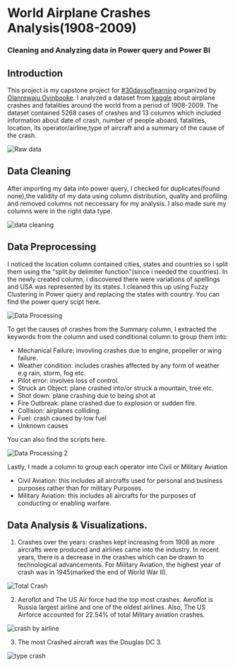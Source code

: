 # World Airplane Crashes Analysis(1908-2009)
### Cleaning and Analyzing data in Power query and Power BI

## Introduction
This project is my capstone project for [#30daysoflearning](https://techcommunity.microsoft.com/t5/educator-developer-blog/learning-data-analysis-curriculum-and-resources/ba-p/3497797) organized by [Olanrewaju Oyinbooke](https://github.com/theoyinbooke).
I analyzed a dataset from [kaggle](https://www.kaggle.com/datasets/saurograndi/airplane-crashes-since-1908) about airplane crashes and fatalities around the world from a period of 1908-2009.
The dataset contained 5268 cases of crashes and 13 columns which included information about date of crash,  number of people aboard, fatalities, location, its operator/airline,type of aircraft and a summary of the cause of the crash.

![Raw data](https://user-images.githubusercontent.com/61963973/179941566-2745fe26-fc19-4739-9d28-21967ba4b025.png)

## Data Cleaning 
After importing my data into power query, I checked for duplicates(found none),the validity of my data using column distribution, quality and profiling and removed columns not neccessary for my analysis.
I also made sure my columns were in the right data type.

![data cleaning](https://user-images.githubusercontent.com/61963973/179928540-19561e60-79c2-460b-8de6-4661b1e398c1.png)

## Data Preprocessing
I noticed the location column contained cities, states and countries so i split them using the "split by delimiter function"(since i needed the countries). In the newly created column, i discovered there were variations of spellings and USA was represented by its states. I cleaned this up using Fuzzy Clustering in Power query and replacing the states with country. You can find the power query scipt here.

![Data Processing](https://user-images.githubusercontent.com/61963973/179937153-e768d379-a1d4-4d4f-9fdc-c13742d57e8b.png)

To get the causes of crashes from the Summary column, I extracted the keywords from the column and used conditional column to group them into:
+ Mechanical Failure: invovling crashes due to engine, propeller or wing failure.
+ Weather condition: includes crashes affected by any form of weather e.g rain, storm, fog etc.
+ Pilot error: involves loss of control.
+ Struck an Object: plane crashed into/or struck a mountain, tree etc.
+ Shot down: plane crashing due to being shot at
+ Fire Outbreak: plane crashed due to explosion or sudden fire.
+ Collision: airplanes colliding.
+ Fuel: crash caused by low fuel
+ Unknown causes

You can also find the scripts here.

![Data Processing 2](https://user-images.githubusercontent.com/61963973/179940972-75a93257-23c9-4ebc-a21d-3fb18621e6fc.png)

Lastly, I made a column to group each operator into  Civil or Military Aviation
+ Civil Aviation: this includes all aircrafts used for personal and business purposes rather than for military Purposes.
+ Military Aviation: this includes all aircrafts for the purposes of conducting or enabling warfare. 

 ## Data Analysis & Visualizations.
1. Crashes over the years: crashes kept increasing from 1908 as more aircrafts were produced and airlines came into the industry. In recent years, there is a decrease in the crashes which can be drawn to technological advancements.
For Military Aviation, the highest year of crash was in 1945(marked the end of World War II).

![Total Crash](https://user-images.githubusercontent.com/61963973/179972863-3a8c270b-4da3-40e6-be12-2b8e8d7dc51c.png)

2. Aeroflot and The US Air force had the top most crashes. Aeroflot is Russia largest airline and one of the oldest airlines. 
Also, The US Airforce accounted for 22.54% of total Military aviation crashes.

![crash by airline](https://user-images.githubusercontent.com/61963973/179962355-3d7fb8cb-7180-41a9-bc81-7faec8d3acda.png)

3. The most Crashed aircraft was the Douglas DC 3. 

![type crash](https://user-images.githubusercontent.com/61963973/179962823-62d774b1-dd41-49c8-ab61-fdddbdf884f8.png)

